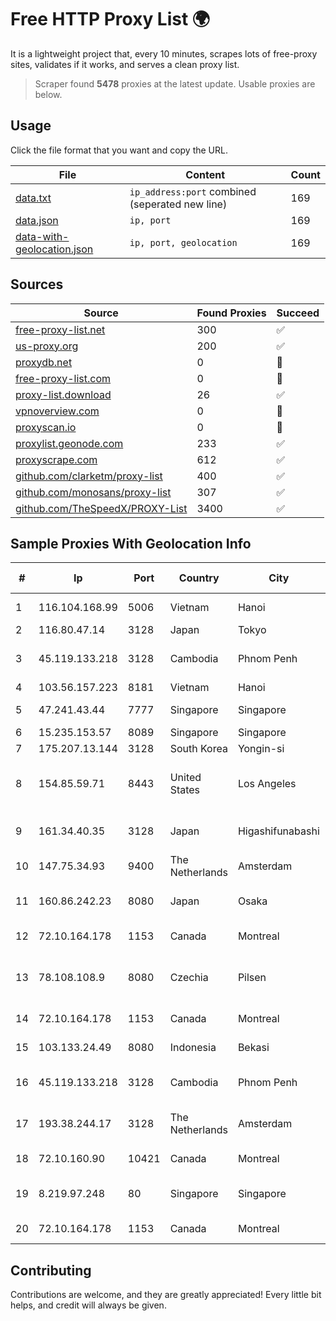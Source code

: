 
# Free HTTP Proxy List 🌍

It is a lightweight project that, every 10 minutes, scrapes lots of free-proxy sites, validates if it works, and serves a clean proxy list.


> Scraper found **5478** proxies at the latest update. Usable proxies are below.

## Usage

Click the file format that you want and copy the URL.


|File|Content|Count|
|----|-------|-----|
|[data.txt](https://raw.githubusercontent.com/themiralay/Proxy-List-World/master/data.txt)|`ip_address:port` combined (seperated new line)|169|
|[data.json](https://raw.githubusercontent.com/themiralay/Proxy-List-World/master/data.json)|`ip, port`|169|
|[data-with-geolocation.json](https://raw.githubusercontent.com/themiralay/Proxy-List-World/master/data-with-geolocation.json)|`ip, port, geolocation`|169|

## Sources

|Source|Found Proxies|Succeed|
|------|-------------|-------|
|[free-proxy-list.net](https://free-proxy-list.net)|300|✅|
|[us-proxy.org](https://www.us-proxy.org)|200|✅|
|[proxydb.net](http://proxydb.net)|0|🚫|
|[free-proxy-list.com](https://free-proxy-list.com/?page=&port=&type%5B%5D=http&type%5B%5D=https&up_time=0&search=Search)|0|🚫|
|[proxy-list.download](https://www.proxy-list.download/HTTP)|26|✅|
|[vpnoverview.com](https://vpnoverview.com/privacy/anonymous-browsing/free-proxy-servers)|0|🚫|
|[proxyscan.io](https://www.proxyscan.io)|0|🚫|
|[proxylist.geonode.com](https://proxylist.geonode.com/api/proxy-list?limit=300&page=1&sort_by=lastChecked&sort_type=desc&protocols=http,https)|233|✅|
|[proxyscrape.com](https://api.proxyscrape.com/v2/?request=displayproxies&protocol=http&timeout=10000&country=all&ssl=all&anonymity=all)|612|✅|
|[github.com/clarketm/proxy-list](https://raw.githubusercontent.com/clarketm/proxy-list/master/proxy-list-raw.txt)|400|✅|
|[github.com/monosans/proxy-list](https://raw.githubusercontent.com/monosans/proxy-list/main/proxies/http.txt)|307|✅|
|[github.com/TheSpeedX/PROXY-List](https://raw.githubusercontent.com/TheSpeedX/PROXY-List/master/http.txt)|3400|✅|


## Sample Proxies With Geolocation Info

|#|Ip|Port|Country|City|Internet Service Provider|
|-|--|----|-------|----|-------------------------|
|1|116.104.168.99|5006|Vietnam|Hanoi|Viettel Corporation|
|2|116.80.47.14|3128|Japan|Tokyo|InfoSphere|
|3|45.119.133.218|3128|Cambodia|Phnom Penh|VIETTEL (CAMBODIA) PTE., LTD|
|4|103.56.157.223|8181|Vietnam|Hanoi|VCCORP|
|5|47.241.43.44|7777|Singapore|Singapore|Alibaba Cloud LLC|
|6|15.235.153.57|8089|Singapore|Singapore|OVH Hosting|
|7|175.207.13.144|3128|South Korea|Yongin-si|Korea Telecom|
|8|154.85.59.71|8443|United States|Los Angeles|Beijing Baidu Netcom Science and Technology Co., Ltd.|
|9|161.34.40.35|3128|Japan|Higashifunabashi|NTT PC Communications, Inc.|
|10|147.75.34.93|9400|The Netherlands|Amsterdam|Packet Host, Inc.|
|11|160.86.242.23|8080|Japan|Osaka|Sony Network Communications Inc|
|12|72.10.164.178|1153|Canada|Montreal|GloboTech Communications|
|13|78.108.108.9|8080|Czechia|Pilsen|Neutral Free eXchange members - FreeTel alternate|
|14|72.10.164.178|1153|Canada|Montreal|GloboTech Communications|
|15|103.133.24.49|8080|Indonesia|Bekasi|PT PHATRIA INTI PERSADA|
|16|45.119.133.218|3128|Cambodia|Phnom Penh|VIETTEL (CAMBODIA) PTE., LTD|
|17|193.38.244.17|3128|The Netherlands|Amsterdam|Istqrar for Servers Services Ltd|
|18|72.10.160.90|10421|Canada|Montreal|GloboTech Communications|
|19|8.219.97.248|80|Singapore|Singapore|Alibaba Cloud (Singapore) Private Limited|
|20|72.10.164.178|1153|Canada|Montreal|GloboTech Communications|



## Contributing

Contributions are welcome, and they are greatly appreciated! Every
little bit helps, and credit will always be given.

